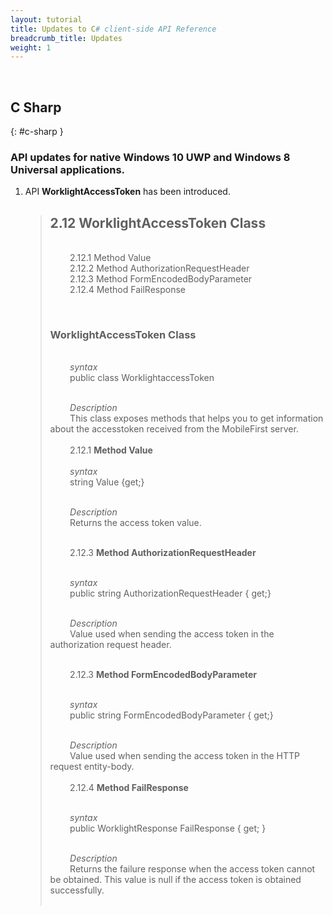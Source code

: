 ```yaml
---
layout: tutorial
title: Updates to C# client-side API Reference
breadcrumb_title: Updates
weight: 1
---
```

<!-- NLS_CHARSET=UTF-8 -->
<br/>

## C Sharp
{: #c-sharp }
### API updates for native Windows 10 UWP and Windows 8 Universal applications.

1.  API **WorklightAccessToken** has been introduced.

    <blockquote>
    <h2>2.12 WorklightAccessToken Class</h2> <br/>
            2.12.1 Method Value<br/>
            2.12.2 Method AuthorizationRequestHeader<br/>
            2.12.3 Method FormEncodedBodyParameter<br/>
            2.12.4 Method FailResponse

            <h3>WorklightAccessToken Class</h3><br/>
            <i>syntax</i><br/>
            public class WorklightaccessToken<br/>

    <br/>
            <i>Description</i> <br/>
            This class exposes methods that helps you to get information about the accesstoken received from the MobileFirst server.<br/>

    <br/>
            2.12.1 <b>Method Value</b><br/>

    <br/>
            <i>syntax</i><br/>
            string Value {get;}<br/>
    <br/>

            <i>Description</i> <br/>
            Returns the access token value.<br/>
    <br/>

            2.12.3 <b>Method AuthorizationRequestHeader</b><br/>
    <br/>

            <i>syntax</i><br/>
            public string AuthorizationRequestHeader { get;}<br/>

    <br/>
            <i>Description</i><br/>
            Value used when sending the access token in the authorization request header.<br/>
    <br/>

            2.12.3 <b>Method FormEncodedBodyParameter</b><br/>
    <br/>

            <i>syntax</i> <br/>
            public string FormEncodedBodyParameter { get;}<br/>

    <br/>
            <i>Description</i><br/>
            Value used when sending the access token in the HTTP request entity-body.<br/>

    <br/>
            2.12.4 <b>Method FailResponse</b><br/>
    <br/>

            <i>syntax</i><br/>
            public WorklightResponse FailResponse { get; } <br/>
    <br/>

            <i>Description</i><br/>
            Returns the failure response when the access token cannot be obtained. This value is null if the access token is obtained successfully.<br/><br/>
    </blockquote>
